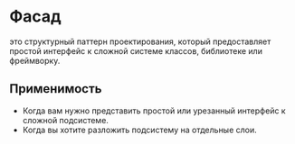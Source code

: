# Фасад
это структурный паттерн проектирования, который предоставляет простой интерфейс к сложной системе классов, библиотеке или фреймворку.

## Применимость

-  Когда вам нужно представить простой или урезанный интерфейс к сложной подсистеме.
-  Когда вы хотите разложить подсистему на отдельные слои.